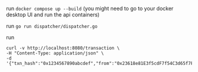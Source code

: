 run `docker compose up --build`
(you might need to go to your docker desktop UI and run the api containers)

run `go run dispatcher/dispatcher.go` 

run
```
curl -v http://localhost:8080/transaction \
-H "Content-Type: application/json" \
-d '{"txn_hash":"0x1234567890abcdef","from":"0x23618e81E3f5cdF7f54C3d65f7FBc0aBf5B21E8f","to":"0x8A791620dd6260079BF849Dc5567aDC3F2FdC318","value":1000000}'
```

